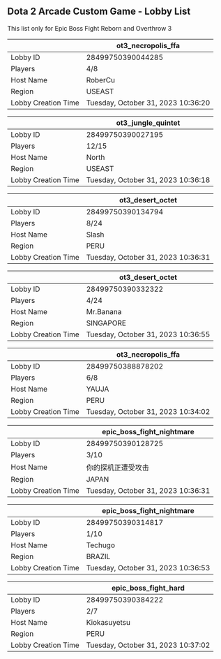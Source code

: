 ## Dota 2 Arcade Custom Game - Lobby List

This list only for Epic Boss Fight Reborn and Overthrow 3

|  | ot3_necropolis_ffa |
| ------ | ------ |
| Lobby ID | 28499750390044285 |
| Players | 4/8 |
| Host Name | RoberCu |
| Region | USEAST |
| Lobby Creation Time | Tuesday, October 31, 2023 10:36:20 |


|  | ot3_jungle_quintet |
| ------ | ------ |
| Lobby ID | 28499750390027195 |
| Players | 12/15 |
| Host Name | North |
| Region | USEAST |
| Lobby Creation Time | Tuesday, October 31, 2023 10:36:18 |


|  | ot3_desert_octet |
| ------ | ------ |
| Lobby ID | 28499750390134794 |
| Players | 8/24 |
| Host Name | Slash |
| Region | PERU |
| Lobby Creation Time | Tuesday, October 31, 2023 10:36:31 |


|  | ot3_desert_octet |
| ------ | ------ |
| Lobby ID | 28499750390332322 |
| Players | 4/24 |
| Host Name | Mr.Banana |
| Region | SINGAPORE |
| Lobby Creation Time | Tuesday, October 31, 2023 10:36:55 |


|  | ot3_necropolis_ffa |
| ------ | ------ |
| Lobby ID | 28499750388878202 |
| Players | 6/8 |
| Host Name | YAUJA |
| Region | PERU |
| Lobby Creation Time | Tuesday, October 31, 2023 10:34:02 |


|  | epic_boss_fight_nightmare |
| ------ | ------ |
| Lobby ID | 28499750390128725 |
| Players | 3/10 |
| Host Name | 你的探机正遭受攻击 |
| Region | JAPAN |
| Lobby Creation Time | Tuesday, October 31, 2023 10:36:31 |


|  | epic_boss_fight_nightmare |
| ------ | ------ |
| Lobby ID | 28499750390314817 |
| Players | 1/10 |
| Host Name | Techugo |
| Region | BRAZIL |
| Lobby Creation Time | Tuesday, October 31, 2023 10:36:53 |


|  | epic_boss_fight_hard |
| ------ | ------ |
| Lobby ID | 28499750390384222 |
| Players | 2/7 |
| Host Name | Kiokasuyetsu |
| Region | PERU |
| Lobby Creation Time | Tuesday, October 31, 2023 10:37:02 |


